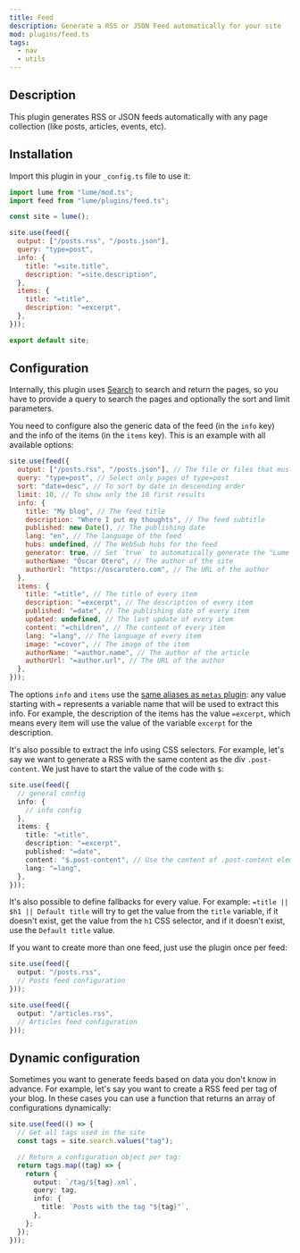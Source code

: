 ```yaml
---
title: Feed
description: Generate a RSS or JSON Feed automatically for your site
mod: plugins/feed.ts
tags:
  - nav
  - utils
---
```


## Description

This plugin generates RSS or JSON feeds automatically with any page collection
(like posts, articles, events, etc).

## Installation

Import this plugin in your `_config.ts` file to use it:

```js
import lume from "lume/mod.ts";
import feed from "lume/plugins/feed.ts";

const site = lume();

site.use(feed({
  output: ["/posts.rss", "/posts.json"],
  query: "type=post",
  info: {
    title: "=site.title",
    description: "=site.description",
  },
  items: {
    title: "=title",
    description: "=excerpt",
  },
}));

export default site;
```

## Configuration

Internally, this plugin uses [Search](./search.md) to search and return the
pages, so you have to provide a query to search the pages and optionally the
sort and limit parameters.

You need to configure also the generic data of the feed (in the `info` key) and
the info of the items (in the `items` key). This is an example with all
available options:

```js
site.use(feed({
  output: ["/posts.rss", "/posts.json"], // The file or files that must be generated
  query: "type=post", // Select only pages of type=post
  sort: "date=desc", // To sort by date in descending order
  limit: 10, // To show only the 10 first results
  info: {
    title: "My blog", // The feed title
    description: "Where I put my thoughts", // The feed subtitle
    published: new Date(), // The publishing date
    lang: "en", // The language of the feed
    hubs: undefined, // The WebSub hubs for the feed
    generator: true, // Set `true` to automatically generate the "Lume {version}"
    authorName: "Óscar Otero", // The author of the site
    authorUrl: "https://oscarotero.com", // The URL of the author
  },
  items: {
    title: "=title", // The title of every item
    description: "=excerpt", // The description of every item
    published: "=date", // The publishing date of every item
    updated: undefined, // The last update of every item
    content: "=children", // The content of every item
    lang: "=lang", // The language of every item
    image: "=cover", // The image of the item
    authorName: "=author.name", // The author of the article
    authorUrl: "=author.url", // The URL of the author
  },
}));
```

The options `info` and `items` use the
[same aliases as `metas` plugin](./metas.md): any value starting with `=`
represents a variable name that will be used to extract this info. For example,
the description of the items has the value `=excerpt`, which means every item
will use the value of the variable `excerpt` for the description.

It's also possible to extract the info using CSS selectors. For example, let's
say we want to generate a RSS with the same content as the div `.post-content`.
We just have to start the value of the code with `$`:

```ts
site.use(feed({
  // general config
  info: {
    // info config
  },
  items: {
    title: "=title",
    description: "=excerpt",
    published: "=date",
    content: "$.post-content", // Use the content of .post-content element
    lang: "=lang",
  },
}));
```

It's also possible to define fallbacks for every value. For example:
`=title || $h1 || Default title` will try to get the value from the `title`
variable, if it doesn't exist, get the value from the `h1` CSS selector, and if
it doesn't exist, use the `Default title` value.

If you want to create more than one feed, just use the plugin once per feed:

```ts
site.use(feed({
  output: "/posts.rss",
  // Posts feed configuration
}));

site.use(feed({
  output: "/articles.rss",
  // Articles feed configuration
}));
```

## Dynamic configuration

Sometimes you want to generate feeds based on data you don't know in advance.
For example, let's say you want to create a RSS feed per tag of your blog. In
these cases you can use a function that returns an array of configurations
dynamically:

```ts
site.use(feed(() => {
  // Get all tags used in the site
  const tags = site.search.values("tag");

  // Return a configuration object per tag:
  return tags.map((tag) => {
    return {
      output: `/tag/${tag}.xml`,
      query: tag,
      info: {
        title: `Posts with the tag "${tag}"`,
      },
    };
  });
}));
```
